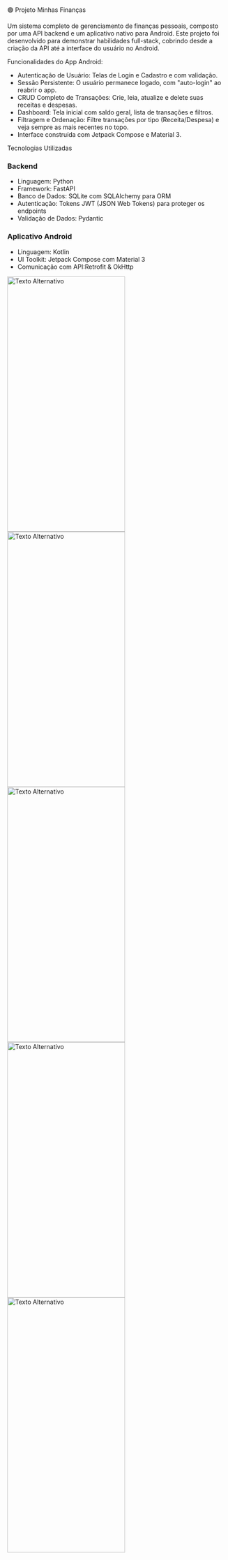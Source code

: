 🟢 Projeto Minhas Finanças

Um sistema completo de gerenciamento de finanças pessoais, composto por uma API backend e um aplicativo nativo para Android.
Este projeto foi desenvolvido para demonstrar habilidades full-stack, cobrindo desde a criação da API até a interface do usuário no Android.

Funcionalidades do App Android:
* Autenticação de Usuário: Telas de Login e Cadastro e com validação.
* Sessão Persistente: O usuário permanece logado, com "auto-login" ao reabrir o app.
* CRUD Completo de Transações: Crie, leia, atualize e delete suas receitas e despesas.
* Dashboard: Tela inicial com saldo geral, lista de transações e filtros.
* Filtragem e Ordenação: Filtre transações por tipo (Receita/Despesa) e veja sempre as mais recentes no topo.
* Interface construída com Jetpack Compose e Material 3.

Tecnologias Utilizadas
### Backend ###
* Linguagem: Python
* Framework: FastAPI
* Banco de Dados: SQLite com SQLAlchemy para ORM
* Autenticação: Tokens JWT (JSON Web Tokens) para proteger os endpoints
* Validação de Dados: Pydantic

### Aplicativo Android  ###
* Linguagem: Kotlin
* UI Toolkit: Jetpack Compose com Material 3
* Comunicação com API:Retrofit & OkHttp

<img src="https://github.com/EricoSoaress/imagens/blob/main/Screenshot_20250616_023418_MinhasFinancasApp.jpg" alt="Texto Alternativo" width="270" height="585">
<img src="https://github.com/EricoSoaress/imagens/blob/main/Screenshot_20250616_023334_MinhasFinancasApp.jpg" alt="Texto Alternativo" width="270" height="585">
<img src="https://github.com/EricoSoaress/imagens/blob/main/Screenshot_20250616_023347_MinhasFinancasApp.jpg" alt="Texto Alternativo" width="270" height="585">
<img src="https://github.com/EricoSoaress/imagens/blob/main/Screenshot_20250616_023356_MinhasFinancasApp.jpg" alt="Texto Alternativo" width="270" height="585">
<img src="https://github.com/EricoSoaress/imagens/blob/main/Screenshot_20250616_023424_MinhasFinancasApp.jpg" alt="Texto Alternativo" width="270" height="585">
